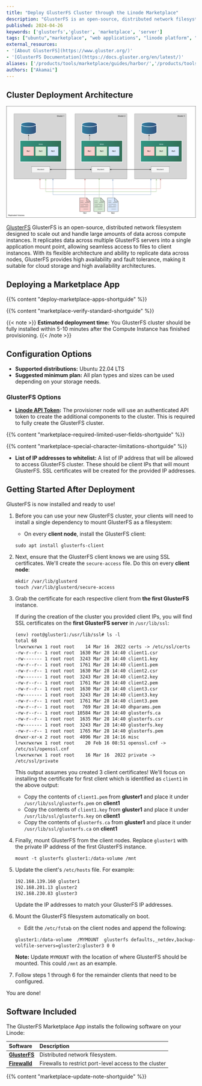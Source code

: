 ```yaml
---
title: "Deploy GlusterFS Cluster through the Linode Marketplace"
description: "GlusterFS is an open-source, distributed network filesystem designed to scale out and handle large amounts of data across compute instances. It replicates data across multiple GlusterFS servers into a single application mount point, allowing seamless access to files to client instances. With its flexible architecture and ability to replicate data across nodes, GlusterFS provides high availability and fault tolerance, making it suitable for cloud storage and high availability architectures."
published: 2024-04-26
keywords: ['glusterfs','gluster', 'marketplace', 'server']
tags: ["ubuntu","marketplace", "web applications", "linode platform", "cloud manager", "ssl", "cloud storage", "high availability", "compute storage"]
external_resources:
- '[About GlusterFS](https://www.gluster.org/)'
- '[GlusterFS Documentation](https://docs.gluster.org/en/latest/)'
aliases: ['/products/tools/marketplace/guides/harbor/','/products/tools/marketplace/guides/glusterfs-cluster/']
authors: ["Akamai"]
---
```


## Cluster Deployment Architecture

!["Gluster Architecture"](glusterfs-cluster.png "GlusterFS Cluster Architecture")

[GlusterFS](https://www.gluster.org/) GlusterFS is an open-source, distributed network filesystem designed to scale out and handle large amounts of data across compute instances. It replicates data across multiple GlusterFS servers into a single application mount point, allowing seamless access to files to client instances. With its flexible architecture and ability to replicate data across nodes, GlusterFS provides high availability and fault tolerance, making it suitable for cloud storage and high availability architectures.

## Deploying a Marketplace App

{{% content "deploy-marketplace-apps-shortguide" %}}

{{% content "marketplace-verify-standard-shortguide" %}}

{{< note >}}
**Estimated deployment time:** You GlusterFS cluster should be fully installed within 5-10 minutes after the Compute Instance has finished provisioning.
{{< /note >}}

## Configuration Options

- **Supported distributions:** Ubuntu 22.04 LTS
- **Suggested minimum plan:** All plan types and sizes can be used depending on your storage needs.

### GlusterFS Options

- **[Linode API Token](/docs/products/platform/accounts/guides/manage-api-tokens/#create-an-api-token):** The provisioner node will use an authenticated API token to create the additional components to the cluster. This is required to fully create the GlusterFS cluster.

{{% content "marketplace-required-limited-user-fields-shortguide" %}}

{{% content "marketplace-special-character-limitations-shortguide" %}}
- **List of IP addresses to whitelist:** A list of IP address that will be allowed to access GlusterFS cluster. These should be client IPs that will mount GlusterFS. SSL certificates will be created for the provided IP addresses.

## Getting Started After Deployment

GlusterFS is now installed and ready to use!

1.  Before you can use your new GlusterFS cluster, your clients will need to install a single dependency to mount GlusterFS as a filesystem:

    - On every **client node**, install the GlusterFS client:

    ```command
    sudo apt install glusterfs-client
    ```

1.  Next, ensure that the GlusterFS client knows we are using SSL certificates. We'll create the `secure-access` file. Do this on every **client node**:

    ```command
    mkdir /var/lib/glusterd
    touch /var/lib/glusterd/secure-access
    ```

1.  Grab the certificate for each respective client from **the first GlusterFS** instance.

    If during the creation of the cluster you provided client IPs, you will find SSL certificates on the **first GlusterFS server** in `/usr/lib/ssl`:

    ```output
    (env) root@gluster1:/usr/lib/ssl# ls -l
    total 68
    lrwxrwxrwx 1 root root    14 Mar 16  2022 certs -> /etc/ssl/certs
    -rw-r--r-- 1 root root  1630 Mar 28 14:40 client1.csr
    -rw------- 1 root root  3243 Mar 28 14:40 client1.key
    -rw-r--r-- 1 root root  1761 Mar 28 14:40 client1.pem
    -rw-r--r-- 1 root root  1630 Mar 28 14:40 client2.csr
    -rw------- 1 root root  3243 Mar 28 14:40 client2.key
    -rw-r--r-- 1 root root  1761 Mar 28 14:40 client2.pem
    -rw-r--r-- 1 root root  1630 Mar 28 14:40 client3.csr
    -rw------- 1 root root  3243 Mar 28 14:40 client3.key
    -rw-r--r-- 1 root root  1761 Mar 28 14:40 client3.pem
    -rw-r--r-- 1 root root   769 Mar 28 14:40 dhparams.pem
    -rw-r--r-- 1 root root 10584 Mar 28 14:40 glusterfs.ca
    -rw-r--r-- 1 root root  1635 Mar 28 14:40 glusterfs.csr
    -rw------- 1 root root  3243 Mar 28 14:40 glusterfs.key
    -rw-r--r-- 1 root root  1765 Mar 28 14:40 glusterfs.pem
    drwxr-xr-x 2 root root  4096 Mar 28 14:16 misc
    lrwxrwxrwx 1 root root    20 Feb 16 08:51 openssl.cnf -> /etc/ssl/openssl.cnf
    lrwxrwxrwx 1 root root    16 Mar 16  2022 private -> /etc/ssl/private
    ```

    This output assumes you created 3 client certificates! We'll focus on installing the certificate for first client which is identified as `client1` in the above output:

    - Copy the contents of `client1.pem` from **gluster1** and place it under `/usr/lib/ssl/glusterfs.pem` on **client1**
    - Copy the contents of `client1.key` from **gluster1** and place it under `/usr/lib/ssl/glusterfs.key` on **client1**
    - Copy the contents of `glusterfs.ca` from **gluster1** and place it under `/usr/lib/ssl/glusterfs.ca` on **client1**

1.  Finally, mount GlusterFS from the client nodes. Replace `gluster1` with the private IP address of the first GlusterFS instance.

    ```command
    mount -t glusterfs gluster1:/data-volume /mnt
    ```

1.  Update the client's `/etc/hosts` file. For example:

    ```command
    192.168.139.160 gluster1
    192.168.201.13 gluster2
    192.168.230.83 gluster3
    ```

    Update the IP addresses to match your GlusterFS IP addresses.

1.  Mount the GlusterFS filesystem automatically on boot.

    - Edit the `/etc/fstab` on the client nodes and append the following:

    ```command
    gluster1:/data-volume  /MYMOUNT  glusterfs defaults,_netdev,backup-volfile-servers=gluster2:gluster3 0 0
    ```

    **Note:** Update `MYMOUNT` with the location of where GlusterFS should be mounted. This could `/mnt` as an example.

1.  Follow steps 1 through 6 for the remainder clients that need to be configured.

You are done!

## Software Included

The GlusterFS Marketplace App installs the following software on your Linode:

| **Software** | **Description** |
|:--------------|:------------|
| [**GlusterFS**](https://www.gluster.org/) | Distributed network filesystem. |
| [**Firewalld**](https://firewalld.org/) | Firewalls to restrict port-level access to the cluster |

{{% content "marketplace-update-note-shortguide" %}}